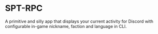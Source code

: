 # SPT-RPC
A primitive and silly app that displays your current activity for Discord with configurable in-game nickname, faction and language in CLI.
